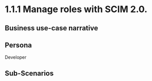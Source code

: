 # 1.1.1 Manage roles with SCIM 2.0. 

## Business use-case narrative


## Persona
Developer

## Sub-Scenarios

